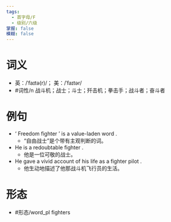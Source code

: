 ```yaml
---
tags:
  - 首字母/F
  - 级别/六级
掌握: false
模糊: false
---
```

# 词义
- 英：/ˈfaɪtə(r)/； 美：/ˈfaɪtər/
- #词性/n  战斗机；战士；斗士；歼击机；拳击手；战斗者；奋斗者
# 例句
- ‘ Freedom fighter ’ is a value-laden word .
	- “自由战士”是个带有主观判断的词。
- He is a redoubtable fighter .
	- 他是一位可敬的战士。
- He gave a vivid account of his life as a fighter pilot .
	- 他生动地描述了他那战斗机飞行员的生活。
# 形态
- #形态/word_pl fighters
